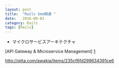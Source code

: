 ```yaml
---
layout: post
title:  "Rails Gem関連 "
date:   2016-08-01
category: Rails
tags: [Rails]
---
```


- マイクロサービスアーキテクチャ   

[API Gateway & Microservice Management] [1]

[1]: https://github.com/Mashape/kong


http://qiita.com/awakia/items/235cf6fd299634391ce6